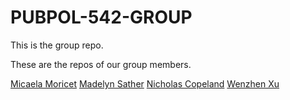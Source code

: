 # PUBPOL-542-GROUP
This is the group repo.

These are the repos of our group members.

[Micaela Moricet](https://github.com/moricm/PUBPOL-542)
[Madelyn Sather](https://github.com/madelynsather/PUBPOL542)
[Nicholas Copeland](https://github.com/nrcopela/PUBPOL-542)
[Wenzhen Xu](https://github.com/wenzhen9966/542)
